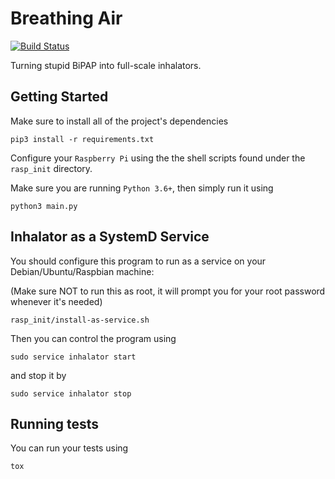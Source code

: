 # Breathing Air
[![Build Status](https://travis-ci.org/Reznic/Inhalator.svg?branch=master)](https://travis-ci.org/Reznic/Inhalator)

Turning stupid BiPAP into full-scale inhalators. 

## Getting Started
Make sure to install all of the project's dependencies
```shell script
pip3 install -r requirements.txt

```

Configure your `Raspberry Pi` using the the shell scripts found under the `rasp_init` directory.

Make sure you are running `Python 3.6+`, then simply run it using
```shell script
python3 main.py
```

## Inhalator as a SystemD Service

You should configure this program to run as a service on your Debian/Ubuntu/Raspbian machine:

(Make sure NOT to run this as root, it will prompt you for your root password whenever it's needed)
```shell script
rasp_init/install-as-service.sh
```
Then you can control the program using
```shell_script
sudo service inhalator start
```

and stop it by 
```shell_script
sudo service inhalator stop
```

## Running tests
You can run your tests using
```shell_script
tox
```
